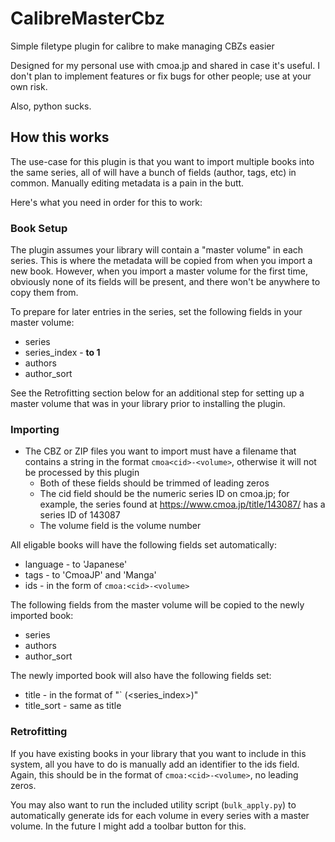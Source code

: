 # CalibreMasterCbz
Simple filetype plugin for calibre to make managing CBZs easier

Designed for my personal use with cmoa.jp and shared in case it's useful. I don't plan to implement features or fix bugs for other people; use at your own risk.

Also, python sucks.

## How this works
The use-case for this plugin is that you want to import multiple books into the same series, all of will have a bunch of fields (author, tags, etc) in common.
Manually editing metadata is a pain in the butt. 

Here's what you need in order for this to work:

### Book Setup
The plugin assumes your library will contain a "master volume" in each series. This is where the metadata will be copied from when you import a new book. However, when you import a master volume for the first time, obviously none of its fields will be present, and there won't be anywhere to copy them from. 

To prepare for later entries in the series, set the following fields in your master volume:
- series
- series_index - **to 1**
- authors
- author_sort

See the Retrofitting section below for an additional step for setting up a master volume that was in your library prior to installing the plugin.

### Importing
- The CBZ or ZIP files you want to import must have a filename that contains a string in the format `cmoa<cid>-<volume>`, otherwise it will not be processed by this plugin
	- Both of these fields should be trimmed of leading zeros
	- The cid field should be the numeric series ID on cmoa.jp; for example, the series found at https://www.cmoa.jp/title/143087/ has a series ID of 143087
	- The volume field is the volume number

All eligable books will have the following fields set automatically:
- language - to 'Japanese'
- tags - to 'CmoaJP' and 'Manga'
- ids - in the form of `cmoa:<cid>-<volume>`

The following fields from the master volume will be copied to the newly imported book:
- series
- authors
- author_sort

The newly imported book will also have the following fields set:
- title - in the format of "`<series> (<series_index>)"
- title_sort - same as title

### Retrofitting
If you have existing books in your library that you want to include in this system, all you have to do is manually add an identifier to the ids field. Again, this should be in the format of `cmoa:<cid>-<volume>`, no leading zeros.

You may also want to run the included utility script (`bulk_apply.py`) to automatically generate ids for each volume in every series with a master volume. In the future I might add a toolbar button for this.